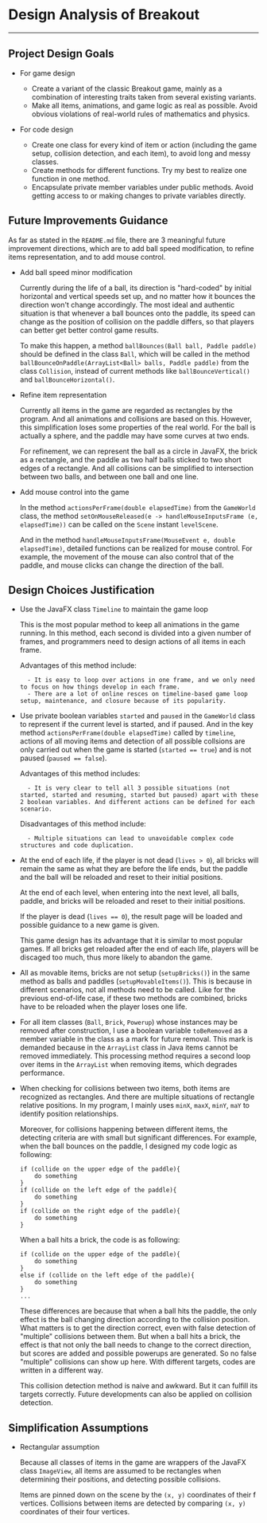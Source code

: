 # Design Analysis of Breakout
----------
## Project Design Goals

 - For game design

	 - Create a variant of the classic Breakout game, mainly as a
	   combination of interesting traits taken from several existing
	   variants. 
	 - Make all items, animations, and game logic as real as possible. Avoid obvious violations of real-world rules of mathematics and physics.

 - For code design

	 - Create one class for every kind of item or action (including the game setup, collision detection, and each item), to avoid long and messy classes.
	 - Create methods for different functions. Try my best to realize one function in one method.
	 - Encapsulate private member variables under public methods. Avoid getting access to or making changes to private variables directly.

## Future Improvements Guidance

As far as stated in the `README.md` file, there are 3 meaningful future improvement directions, which are to add ball speed modification,  to refine items representation, and to add mouse control.

 - Add ball speed minor modification
 
 
     Currently during the life of a ball, its direction is "hard-coded" by initial horizontal and vertical speeds set up, and no matter how it bounces the direction won't change accordingly. The most ideal and authentic situation is that whenever a ball bounces onto the paddle, its speed can change as the position of collision on the paddle differs, so that players can better get better control game results.

     To make this happen, a method `ballBounces(Ball ball, Paddle paddle)` should be defined in the class `Ball`, which will be called in the method `ballBounceOnPaddle(ArrayList<Ball> balls, Paddle paddle)` from the class `Collision`, instead of current methods like `ballBounceVertical()` and `ballBounceHorizontal()`.
 

 - Refine item representation
 
    Currently all items in the game are regarded as rectangles by the program. And all animations and collisions are based on this. However, this simplification loses some properties of the real world. For the ball is actually a sphere, and the paddle may have some curves at two ends. 
	 
    For refinement, we can represent the ball as a circle in JavaFX, the brick as a rectangle, and the paddle as two half balls sticked to two short edges of a rectangle. And all collisions can be simplified to intersection between two balls, and between one ball and one line. 
 

 - Add mouse control into the game
	
    In the method `actionsPerFrame(double elapsedTime)` from the `GameWorld` class, the method `setOnMouseReleased(e -> handleMouseInputsFrame (e, elapsedTime))` can be called on the `Scene` instant `levelScene`. 

    And in the method `handleMouseInputsFrame(MouseEvent e, double elapsedTime)`, detailed functions can be realized for mouse control. For example, the movement of the mouse can also control that of the paddle, and mouse clicks can change the direction of the ball.
	

## Design Choices Justification

 - Use the JavaFX class `Timeline` to maintain the game loop
	
    This is the most popular method to keep all animations in the game running. In this method, each second is divided into a given number of frames, and programmers need to design actions of all items in each frame. 

     Advantages of this method include:

    	 - It is easy to loop over actions in one frame, and we only need to focus on how things develop in each frame.
    	 - There are a lot of online resces on timeline-based game loop setup, maintenance, and closure because of its popularity. 

 - Use private boolean variables `started` and `paused` in the `GameWorld` class to represent if the current level is started, and if paused. And in the key method `actionsPerFrame(double elapsedTime)` called by `timeline`, actions of all moving items and detection of all possible collsions are only carried out when the game is started (`started == true`) and is not paused (`paused == false`). 
 
    Advantages of this method includes:

	     - It is very clear to tell all 3 possible situations (not started, started and resuming, started but paused) apart with these 2 boolean variables. And different actions can be defined for each scenario.

    Disadvantages of this method include:

	     - Multiple situations can lead to unavoidable complex code structures and code duplication. 

 - At the end of each life, if the player is not dead (`lives > 0`), all bricks will remain the same as what they are before the life ends, but the paddle and the ball will be reloaded and reset to their initial positions. 
	 
    At the end of each level, when entering into the next level, all balls, paddle, and bricks will be reloaded and reset to their initial positions.

    If the player is dead (`lives == 0`), the result page will be loaded and possible guidance to a new game is given.
	
     This game design has its advantage that it is similar to most popular games. If all bricks get reloaded after the end of each life, players will be discaged too much, thus more likely to abandon the game.

 - All as movable items, bricks are not setup (`setupBricks()`) in the same method as balls and paddles (`setupMovableItems()`). This is because in different scenarios, not all methods need to be called. Like for the previous end-of-life case, if these two methods are combined, bricks have to be reloaded when the player loses one life.

 - For all item classes (`Ball`, `Brick`, `Powerup`) whose instances may be removed after construction, I use a boolean variable `toBeRemoved` as a member variable in the class as a mark for future removal. This mark is demanded because in the `ArrayList` class in Java items cannot be removed immediately. This processing method requires a second loop over items in the `ArrayList` when removing items, which degrades performance.

 - When checking for collisions between two items, both items are recognized as rectangles. And there are multiple situations of rectangle relative positions. In my program, I mainly uses `minX`, `maxX`, `minY`, `maY` to identify position relationships. 
 
 	Moreover, for collisions happening between different items, the detecting criteria are with small but significant differences. For example, when the ball bounces on the paddle, I designed my code logic as following:

	```
	if (collide on the upper edge of the paddle){
		do something
	}
	if (collide on the left edge of the paddle){
		do something
	}
	if (collide on the right edge of the paddle){
		do something
	}
	```
   When a ball hits a brick, the code is as following:

	```
	if (collide on the upper edge of the paddle){
	    do something
	}
	else if (collide on the left edge of the paddle){
		do something
	}
	...
	```
	These differences are because that when a ball hits the paddle, the only effect is the ball changing direction according to the collision position. What matters is to get the direction correct, even with false detection of "multiple" collisions between them. But when a ball hits a brick, the effect is that not only the ball needs to change to the correct direction, but scores are added and possible powerups are generated. So no false "multiple" collisions can show up here. With different targets, codes are written in a different way.

 	This collision detection method is naive and awkward. But it can fulfill its targets correctly. Future developments can also be applied on collision detection.

## Simplification Assumptions

 - Rectangular assumption
 
 	Because all classes of items in the game are wrappers of the JavaFX class `ImageView`, all items are assumed to be rectangles when determining their positions, and detecting possible collisions. 
 
 	Items are pinned down on the scene by the `(x, y)` coordinates of their f vertices. Collisions between items are detected by comparing `(x, y)` coordinates of their four vertices. 
